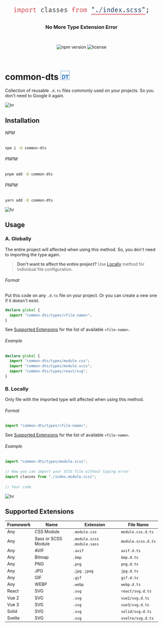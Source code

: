 <p align="center">
  <img src="docs/screenshot.png"/>
</p>
<h3 align="center">No More Type Extension Error</h3>

&nbsp;

<p align="center">
  <img alt="npm version" src="https://img.shields.io/npm/v/common-dts?color=%23e74c3c&style=flat-square">
  <img alt="license" src="https://img.shields.io/github/license/lamualfa/common-dts?color=%239b59b6&style=flat-square">
</p>

&nbsp;

# common-dts <img src="docs/dts.svg" alt="DTS Logo" width="30"/>

Collection of reusable `.d.ts` files commonly used on your projects. So you don't need to Google it again.

![hr](https://user-images.githubusercontent.com/39755201/159233055-3bd55a37-7284-46ad-b759-5ab0c13b3828.png)

## Installation

###### NPM

```bash
npm i -D common-dts
```

###### PNPM

```bash
pnpm add -D common-dts
```

###### PNPM

```bash
yarn add -D common-dts
```

![hr](https://user-images.githubusercontent.com/39755201/159233055-3bd55a37-7284-46ad-b759-5ab0c13b3828.png)

## Usage

### A. Globally

The entire project will affected when using this method. So, you don't need to importing the type again.

> **Don't want to affect the entire project?** Use [Locally](#b-locally) method for individual file configuration.

###### Format

Put this code on any `.d.ts` file on your project. Or you can create a new one if it doesn't exist.

```ts
declare global {
  import "common-dts/types/<file-name>";
}
```
See [Supported Extensions](#supported-extensions) for the list of available `<file-name>`.

###### Example

```ts
declare global {
  import "common-dts/types/module.css";
  import "common-dts/types/module.scss";
  import "common-dts/types/react/svg";
}
```

### B. Locally

Only file with the imported type will affected when using this method.

###### Format

```ts
import "common-dts/types/<file-name>";
```
See [Supported Extensions](#supported-extensions) for the list of available `<file-name>`.

###### Example

```ts
import "common-dts/types/module.scss";

// Now you can import your SCSS file without typing error
import classes from "./index.module.scss";

// Your code
```
![hr](https://user-images.githubusercontent.com/39755201/159233055-3bd55a37-7284-46ad-b759-5ab0c13b3828.png)

## Supported Extensions
 
| Framework | Name                | Extension                     | File Name          |
| --------- | ------------------- | ----------------------------- | ------------------ |
| Any       | CSS Module          | `.module.css`                 | `module.css.d.ts`  |
| Any       | Sass or SCSS Module | `.module.scss` `.module.sass` | `module.scss.d.ts` |
| Any       | AVIF                | `.avif`                       | `avif.d.ts`        |
| Any       | Bitmap              | `.bmp`                        | `bmp.d.ts`         |
| Any       | PNG                 | `.png`                        | `png.d.ts`         |
| Any       | JPG                 | `.jpg` `.jpeg`                | `jpg.d.ts`         |
| Any       | GIF                 | `.gif`                        | `gif.d.ts`         |
| Any       | WEBP                | `.webp`                       | `webp.d.ts`        |
| React     | SVG                 | `.svg`                        | `react/svg.d.ts`   |
| Vue 2     | SVG                 | `.svg`                        | `vue2/svg.d.ts`    |
| Vue 3     | SVG                 | `.svg`                        | `vue3/svg.d.ts`    |
| Solid     | SVG                 | `.svg`                        | `solid/svg.d.ts`   |
| Svelte    | SVG                 | `.svg`                        | `svelte/svg.d.ts`  |
